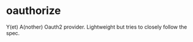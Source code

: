 oauthorize
==========

Y(et) A(nother) Oauth2 provider. Lightweight but tries to closely follow the spec.
